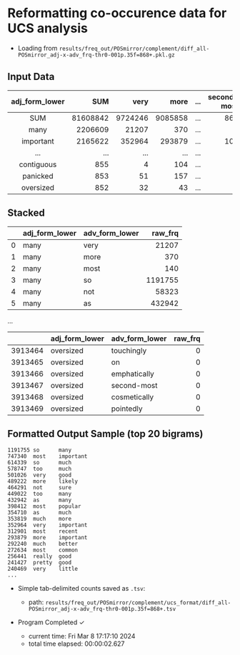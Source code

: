 # Reformatting co-occurence data for UCS analysis

* Loading from `results/freq_out/POSmirror/complement/diff_all-POSmirror_adj-x-adv_frq-thr0-001p.35f=868+.pkl.gz`

## Input Data

| adj_form_lower |      SUM |    very |    more | ... | second-most | cosmetically | pointedly |
|:--------------:|---------:|--------:|--------:|----:|------------:|-------------:|----------:|
|      SUM       | 81608842 | 9724246 | 9085858 | ... |         863 |          841 |       843 |
|      many      |  2206609 |   21207 |     370 | ... |           0 |            0 |         0 |
|   important    |  2165622 |  352964 |  293879 | ... |         101 |            9 |         0 |
|      ...       |      ... |     ... |     ... | ... |         ... |          ... |       ... |
|   contiguous   |      855 |       4 |     104 | ... |           0 |            0 |         0 |
|    panicked    |      853 |      51 |     157 | ... |           0 |            0 |         0 |
|   oversized    |      852 |      32 |      43 | ... |           0 |            0 |         0 |

## Stacked

|   | adj_form_lower | adv_form_lower | raw_frq |
|--:|:---------------|:---------------|--------:|
| 0 | many           | very           |   21207 |
| 1 | many           | more           |     370 |
| 2 | many           | most           |     140 |
| 3 | many           | so             | 1191755 |
| 4 | many           | not            |   58323 |
| 5 | many           | as             |  432942 |

...

|         | adj_form_lower | adv_form_lower | raw_frq |
|--------:|:---------------|:---------------|--------:|
| 3913464 | oversized      | touchingly     |       0 |
| 3913465 | oversized      | on             |       0 |
| 3913466 | oversized      | emphatically   |       0 |
| 3913467 | oversized      | second-most    |       0 |
| 3913468 | oversized      | cosmetically   |       0 |
| 3913469 | oversized      | pointedly      |       0 |

## Formatted Output Sample (top 20 bigrams)

```log
1191755 so      many
747340  most    important
614339  so      much
578747  too     much
501026  very    good
489222  more    likely
464291  not     sure
449022  too     many
432942  as      many
398412  most    popular
354710  as      much
353819  much    more
352964  very    important
312901  most    recent
293879  more    important
292240  much    better
272634  most    common
256441  really  good
241427  pretty  good
240469  very    little
...
```

* Simple tab-delimited counts saved as `.tsv`:
  * path: `results/freq_out/POSmirror/complement/ucs_format/diff_all-POSmirror_adj-x-adv_frq-thr0-001p.35f=868+.tsv`

* Program Completed ✓
  * current time: Fri Mar  8 17:17:10 2024
  * total time elapsed: 00:00:02.627
